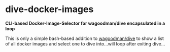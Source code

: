 # dive-docker-images
**CLI-based Docker-Image-Selector for wagoodman/dive encapsulated in a loop**

This is only a simple bash-based addition to [wagoodman/dive](https://github.com/wagoodman/dive) to show a list of all docker images and select one to dive into...will loop after exiting dive...
